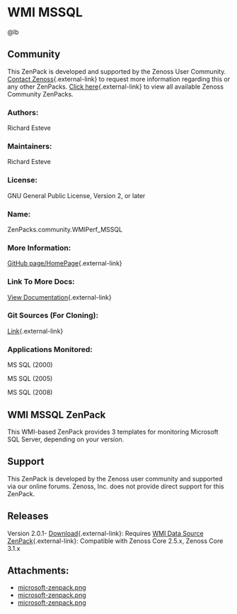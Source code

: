 # WMI MSSQL

@lb[](img/zenpack-microsoft-zenpack.png)

## Community

This ZenPack is developed and supported by the Zenoss User Community.
[Contact Zenoss](https://tryit.zenoss.com/zenpack-contact/){.external-link} to
request more information regarding this or any other ZenPacks. [Click here](https://zenoss.com/product/zenpacks?f%5B0%5D=im_field_zenpack_category:1021){.external-link} to
view all available Zenoss Community ZenPacks.

### Authors:

Richard Esteve

### Maintainers:

Richard Esteve

### License:

GNU General Public License, Version 2, or later

### Name:

ZenPacks.community.WMIPerf_MSSQL

### More Information:

[GitHub page/HomePage](http://community.zenoss.org/docs/DOC-4641){.external-link}

### Link To More Docs:

[View Documentation](http://community.zenoss.org/docs/DOC-4641){.external-link}

### Git Sources (For Cloning):

[Link](https://github.com/zenoss/ZenPacks.community.WMIPerf_MSSQL.git){.external-link}

### Applications Monitored:

MS SQL (2000)

MS SQL (2005)

MS SQL (2008)

## WMI MSSQL ZenPack

This WMI-based ZenPack provides 3 templates for monitoring Microsoft SQL
Server, depending on your version.

## Support

This ZenPack is developed by the Zenoss user community and supported via
our online forums. Zenoss, Inc. does not provide direct support for this
ZenPack.

## Releases

Version 2.0.1- [Download](https://storage.googleapis.com/zenpacks/ZenPacks.community.WMIPerf_MSSQL/2.0.1/ZenPacks.community.WMIPerf_MSSQL-2.0.1.egg){.external-link}:   Requires [WMI Data Source ZenPack](https://help.zenoss.com/display/in/WMI+Data+Source "ZenPack:WMI Data Source"){.external-link}:   Compatible with Zenoss Core 2.5.x, Zenoss Core 3.1.x

## Attachments:

-   [microsoft-zenpack.png](img/zenpack-microsoft-zenpack.png)
-   [microsoft-zenpack.png](img/zenpack-microsoft-zenpack.png)
-   [microsoft-zenpack.png](img/zenpack-microsoft-zenpack.png)

